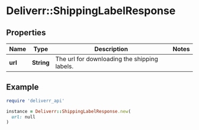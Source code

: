 # Deliverr::ShippingLabelResponse

## Properties

| Name | Type | Description | Notes |
| ---- | ---- | ----------- | ----- |
| **url** | **String** | The url for downloading the shipping labels. |  |

## Example

```ruby
require 'deliverr_api'

instance = Deliverr::ShippingLabelResponse.new(
  url: null
)
```

